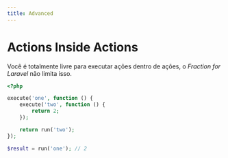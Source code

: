 ```yaml
---
title: Advanced
---
```


# Actions Inside Actions

Você é totalmente livre para executar ações dentro de ações, o _Fraction for Laravel_ não limita isso.

```php
<?php

execute('one', function () {
    execute('two', function () {
        return 2;
    });

    return run('two');
});

$result = run('one'); // 2
```

